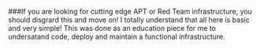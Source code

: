 ###If you are looking for cutting edge APT or Red Team infrastructure, you should disgrard this and move on! I totally understand that all here is basic
and very simple! This was done as an education piece for me to undersatand code, deploy and maintain a functional infrastructure.
